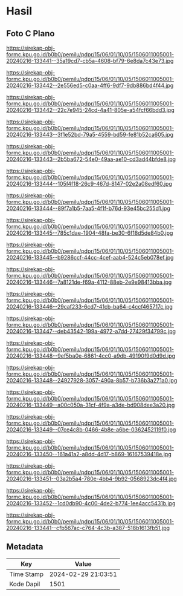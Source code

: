 # Hasil

## Foto C Plano

https://sirekap-obj-formc.kpu.go.id/b0b0/pemilu/pdpr/15/06/01/10/05/1506011005001-20240216-133441--35a19cd7-cb5a-4608-bf79-6e8da7c43e73.jpg

https://sirekap-obj-formc.kpu.go.id/b0b0/pemilu/pdpr/15/06/01/10/05/1506011005001-20240216-133442--2e556ed5-c0aa-4ff6-9df7-9db886bd4f44.jpg

https://sirekap-obj-formc.kpu.go.id/b0b0/pemilu/pdpr/15/06/01/10/05/1506011005001-20240216-133442--22c7e945-24cd-4a41-805e-a54fcf66bdd3.jpg

https://sirekap-obj-formc.kpu.go.id/b0b0/pemilu/pdpr/15/06/01/10/05/1506011005001-20240216-133443--3f1e52bd-79a5-4559-bd59-fe81b52ca605.jpg

https://sirekap-obj-formc.kpu.go.id/b0b0/pemilu/pdpr/15/06/01/10/05/1506011005001-20240216-133443--2b5ba672-54e0-49aa-ae10-cd3ad44bfde8.jpg

https://sirekap-obj-formc.kpu.go.id/b0b0/pemilu/pdpr/15/06/01/10/05/1506011005001-20240216-133444--105f4f18-26c9-467d-8147-02e2a08edf60.jpg

https://sirekap-obj-formc.kpu.go.id/b0b0/pemilu/pdpr/15/06/01/10/05/1506011005001-20240216-133444--89f7a1b5-7aa5-4f1f-b76d-93e45bc255d1.jpg

https://sirekap-obj-formc.kpu.go.id/b0b0/pemilu/pdpr/15/06/01/10/05/1506011005001-20240216-133445--785c1dae-1904-48fa-be30-6f18d5de84b0.jpg

https://sirekap-obj-formc.kpu.go.id/b0b0/pemilu/pdpr/15/06/01/10/05/1506011005001-20240216-133445--b9286ccf-44cc-4cef-aab4-524c5eb078ef.jpg

https://sirekap-obj-formc.kpu.go.id/b0b0/pemilu/pdpr/15/06/01/10/05/1506011005001-20240216-133446--7a8121de-f69a-4112-88eb-2e9e98413bba.jpg

https://sirekap-obj-formc.kpu.go.id/b0b0/pemilu/pdpr/15/06/01/10/05/1506011005001-20240216-133446--29caf233-6cd7-41cb-ba64-c4ccf465717c.jpg

https://sirekap-obj-formc.kpu.go.id/b0b0/pemilu/pdpr/15/06/01/10/05/1506011005001-20240216-133447--deb43542-199a-4972-a7dd-27429f34799c.jpg

https://sirekap-obj-formc.kpu.go.id/b0b0/pemilu/pdpr/15/06/01/10/05/1506011005001-20240216-133448--9ef5ba0e-6861-4cc0-a9db-49190f9d0d9d.jpg

https://sirekap-obj-formc.kpu.go.id/b0b0/pemilu/pdpr/15/06/01/10/05/1506011005001-20240216-133448--24927928-3057-490a-8b57-b736b3a271a0.jpg

https://sirekap-obj-formc.kpu.go.id/b0b0/pemilu/pdpr/15/06/01/10/05/1506011005001-20240216-133449--a00c050a-31cf-4f9a-a3de-bd908dee3a20.jpg

https://sirekap-obj-formc.kpu.go.id/b0b0/pemilu/pdpr/15/06/01/10/05/1506011005001-20240216-133449--07ce4c8b-0466-4b8e-a6be-0362452119f0.jpg

https://sirekap-obj-formc.kpu.go.id/b0b0/pemilu/pdpr/15/06/01/10/05/1506011005001-20240216-133450--161a41a2-a8dd-4d17-b869-16167539418e.jpg

https://sirekap-obj-formc.kpu.go.id/b0b0/pemilu/pdpr/15/06/01/10/05/1506011005001-20240216-133451--03a2b5a4-780e-4bb4-9b92-0568923dc4f4.jpg

https://sirekap-obj-formc.kpu.go.id/b0b0/pemilu/pdpr/15/06/01/10/05/1506011005001-20240216-133452--1cd0db90-4c00-4de2-b774-1ee4acc5431b.jpg

https://sirekap-obj-formc.kpu.go.id/b0b0/pemilu/pdpr/15/06/01/10/05/1506011005001-20240216-133441--cfb567ac-c764-4c3b-a387-518b1613fb51.jpg


## Metadata

| Key        | Value               |
| ---------- | ------------------- |
| Time Stamp | 2024-02-29 21:03:51 |
| Kode Dapil | 1501                |



